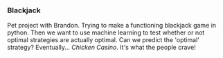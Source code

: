 ### Blackjack
Pet project with Brandon.
Trying to make a functioning blackjack game in python. Then we want to use machine learning to test whether or not optimal strategies are actually optimal. Can we predict the 'optimal' strategy?
Eventually... _Chicken Casino_. It's what the people crave!
